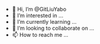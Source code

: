 - 👋 Hi, I’m @GitLiuYabo
- 👀 I’m interested in ...
- 🌱 I’m currently learning ...
- 💞️ I’m looking to collaborate on ...
- 📫 How to reach me ...

<!---
GitLiuYabo/GitLiuYabo is a ✨ special ✨ repository because its `README.md` (this file) appears on your GitHub profile.
You can click the Preview link to take a look at your changes.
--->
